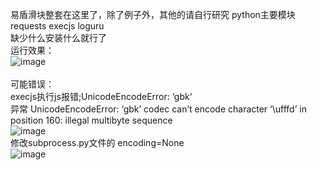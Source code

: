 易盾滑块整套在这里了，除了例子外，其他的请自行研究
python主要模块 requests  execjs  loguru <br>
缺少什么安装什么就行了<br>
运行效果：<br>
![image](https://github.com/wuyuan456789/yidun/assets/166347308/3c60dce0-ca0f-4e59-8efb-f45a76bf5b6e)<br>
<br>
可能错误：<br>
execjs执行js报错;UnicodeEncodeError: ‘gbk‘<br>
异常 UnicodeEncodeError: ‘gbk’ codec can’t encode character ‘\ufffd’ in position 160: illegal multibyte sequence<br>
![image](https://github.com/wuyuan456789/yidun/assets/166347308/8b446b99-6a3c-4d50-bd9a-89aadbf2c41b)<br>
修改subprocess.py文件的 encoding=None<br>
![image](https://github.com/wuyuan456789/yidun/assets/166347308/9af3f163-3df3-4f64-80bf-f27a591ec82f)<br>
